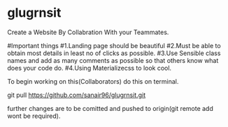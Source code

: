 # glugrnsit

Create a Website By Collabration With your Teammates.

#Important things
#1.Landing page should be beautiful
#2.Must be able to obtain most details in least no of clicks as possible.
#3.Use Sensible class names and add as many comments as possible so that others know what does your code do.
#4.Using Materializecss to look cool.

To begin working on this(Collaborators) do this on terminal.

git pull https://github.com/sanair96/glugrnsit.git

further changes are to be comitted and pushed to origin(git remote add wont be required).
